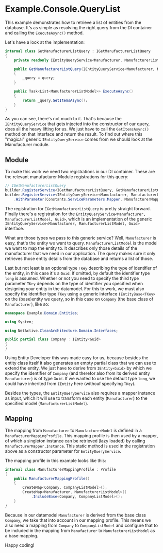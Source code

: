 # Example.Console.QueryList

This example demonstrates how to retrieve a list of entities from the database. 
It's as simple as resolving the right query from the DI container and calling the `ExecuteAsync()` method.

Let's have a look at the implementation:

```csharp
internal class GetManufacturerListQuery : IGetManufacturerListQuery
{
    private readonly IEntityQueryService<Manufacturer, ManufacturerListModel, Guid> _query;

    public GetManufacturerListQuery(IEntityQueryService<Manufacturer, ManufacturerListModel, Guid> query)
    {
        _query = query;
    }

    public Task<List<ManufacturerListModel>> ExecuteAsync()
    {
        return _query.GetItemsAsync();
    }
}
```
As you can see, there's not much to it. 
That's because the `IEntityQueryService` that gets injected into the constructor of our query, does all the heavy lifting for us.
We just have to call the `GetItemsAsync()` method on that interface and return the result.
To find out where this "magical" generic `IEntityQueryService` comes from we should look at the Manufacturer module.

## Module
To make this work we need two registrations in our DI container.
These are the relevant manufacturer Module registrations for this query:

```csharp
// IGetManufacturerListQuery
builder.RegisterService<IGetManufacturerListQuery, GetManufacturerListQuery>(RegisterSingleInstance);
builder.RegisterService<IEntityQueryService<Manufacturer, ManufacturerListModel, Guid>, EntityQueryService<Manufacturer, ManufacturerListModel, Guid>>(RegisterSingleInstance)
    .WithParameter(Constants.ServiceParameters.Mapper, ManufacturerMapper.Instance);
```

The registration for `IGetManufacturerListQuery` is pretty straight forward.
Finally there's a registration for the `EntityQueryService<Manufacturer, ManufacturerListModel, Guid>`, which is an implementation of the generic `IEntityQueryService<Manufacturer, ManufacturerListModel, Guid>` interface.

What are those types we pass to this generic service?
Well, `Manufacturer` is easy, that's the entity we want to query. `ManufacturerListModel` is the model we want to map the entity to. 
It describes only those details of the manufacturer that we need in our application. 
The query makes sure it only retrieves those entity details from the database and returns a list of those.

Last but not least is an optional type `TKey` describing the type of identifier of the entity, in this case it's a `Guid`. 
If omitted, by default the identifier type `long` is assumed. Whether or not you need to specify the third type parameter `TKey` depends on the type of identifier you specified when designing your entity in the datamodel.
For this to work, we must also specify the identifier type `TKey` using a generic interface `IEntityBase<TKey>` on the (base)entity we query, so in this case on `Company` (the base class of `Manufacturer`), like so:

```csharp
namespace Example.Domain.Entities;

using System;

using NetActive.CleanArchitecture.Domain.Interfaces;

public partial class Company : IEntity<Guid>
{
}
```

Using Entity Developer this was made easy for us, because besides the entity class itself it also generates an empty partial class that we can use to extend the entity.
We just have to derive from `IEntity<Guid>` by which we specify the identifier of `Company` (and therefor also from its derived entity `Manufacturer`) is of type `Guid`. 
If we wanted to use the default type `long`, we could have inherited from `IEntity` here (withouf specifying `TKey`).

Besides the types, the `EntityQueryService` also requires a mapper instance as input, which it will use to transform each entity (`Manufacturer`) to the specified model (`ManufacturerListModel`).

## Mapping
The mapping from `Manufacturer` to `ManufacturerModel` is defined in a `ManufacturerMappingProfile`. 
This mapping profile is then used by a mapper, of which a singleton instance can be retrieved (lazy loaded) by calling `ManufacturerMapper.Instance`. 
This static method is used in the registration above as a constructor parameter for `EntityQueryService`.

The mapping profile in this example looks like this:

```csharp
internal class ManufacturerMappingProfile : Profile
{
    public ManufacturerMappingProfile()
    {
        CreateMap<Company, CompanyListModel>();
        CreateMap<Manufacturer, ManufacturerListModel>()
            .IncludeBase<Company, CompanyListModel>();
    }
}
```

Because in our datamodel `Manufacturer` is derived from the base class `Company`, we take that into account in our mapping profile.
This means we also need a mapping from `Company` to `CompanyListModel` and configure that to be included in the mapping from `Manufacturer` to `ManufacturerListModel` as a base mapping.

Happy coding!

